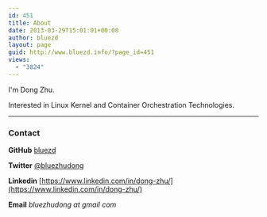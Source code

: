 ```yaml
---
id: 451
title: About
date: 2013-03-29T15:01:01+00:00
author: bluezd
layout: page
guid: http://www.bluezd.info/?page_id=451
views:
  - "3824"
---
```


I'm Dong Zhu.

Interested in Linux Kernel and Container Orchestration Technologies.

* * *

### Contact

**GitHub** [bluezd](https://github.com/bluezd)

**Twitter** [@bluezhudong](https://twitter.com/bluezhudong)

**Linkedin** [https://www.linkedin.com/in/dong-zhu/](https://www.linkedin.com/in/dong-zhu/)

**Email** _bluezhudong at gmail com_
